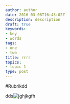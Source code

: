 ```yaml
---
author: author
date: 2016-03-08T16:43:02Z
description: description
draft: true
keywords:
- key
- words
tags:
- one
- two
title: rrrr
topics:
- topic 1
type: post
---
```



#Rubrikdd

dds![jghjkgfh][1]


  [1]: https://res.cloudinary.com/appernetic/v1457455493/dztlfxxqfiqhzrr1uati
